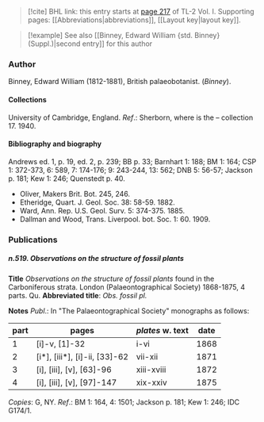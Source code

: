 > [!cite] BHL link: this entry starts at [page 217](https://www.biodiversitylibrary.org/item/103414#page/265/mode/1up) of TL-2 Vol. I.
> Supporting pages: [[Abbreviations|abbreviations]], [[Layout key|layout key]].

> [!example] See also [[Binney, Edward William {std. Binney} (Suppl.)|second entry]] for this author

### Author

Binney, Edward William (1812-1881), British palaeobotanist. (*Binney*).

#### Collections

University of Cambridge, England.
*Ref*.: Sherborn, where is the – collection 17. 1940.

#### Bibliography and biography

Andrews ed. 1, p. 19, ed. 2, p. 239; BB p. 33; Barnhart 1: 188; BM 1: 164; CSP 1: 372-373, 6: 589, 7: 174-176; 9: 243-244, 13: 562; DNB 5: 56-57; Jackson p. 181; Kew 1: 246; Quenstedt p. 40.
- Oliver, Makers Brit. Bot. 245, 246.
- Etheridge, Quart. J. Geol. Soc. 38: 58-59. 1882.
- Ward, Ann. Rep. U.S. Geol. Surv. 5: 374-375. 1885.
- Dallman and Wood, Trans. Liverpool. bot. Soc. 1: 60. 1909.

### Publications

##### n.519. Observations on the structure of fossil plants

**Title**
*Observations on the structure of fossil plants* found in the Carboniferous strata. London (Palaeontographical Society) 1868-1875, 4 parts. Qu.
**Abbreviated title**: *Obs. fossil pl.*

**Notes**
*Publ*.: In "The Palaeontographical Society" monographs as follows:

|part	|pages	|*plates* w. text	|date|
|---	|---	|---	|---	|
|1	|\[i\]-v, \[1\]-32	|i-vi	|1868|
|2	|\[i\*\], \[iii\*\], \[i\]-ii, \[33\]-62	|vii-xii	|1871|
|3	|\[i\], \[iii\], \[v\], \[63\]-96	|xiii-xviii	|1872|
|4	|\[i\], \[iii\], \[v\], \[97\]-147	|xix-xxiv	|1875|

*Copies*: G, NY.
*Ref*.: BM 1: 164, 4: 1501; Jackson p. 181; Kew 1: 246; IDC G174/1.

